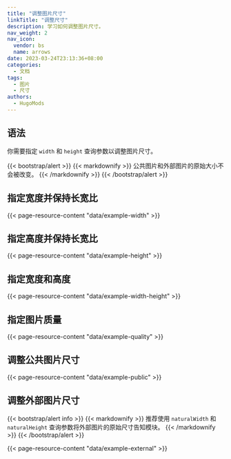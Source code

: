 ```yaml
---
title: "调整图片尺寸"
linkTitle: "调整尺寸"
description: 学习如何调整图片尺寸。
nav_weight: 2
nav_icon:
  vendor: bs
  name: arrows
date: 2023-03-24T23:13:36+08:00
categories:
  - 文档
tags:
  - 图片
  - 尺寸
authors:
  - HugoMods
---
```


## 语法

你需要指定 `width` 和 `height` 查询参数以调整图片尺寸。

{{< bootstrap/alert >}}
{{< markdownify >}}
公共图片和外部图片的原始大小不会被改变。
{{< /markdownify >}}
{{< /bootstrap/alert >}}

## 指定宽度并保持长宽比

{{< page-resource-content "data/example-width" >}}

## 指定高度并保持长宽比

{{< page-resource-content "data/example-height" >}}

## 指定宽度和高度

{{< page-resource-content "data/example-width-height" >}}

## 指定图片质量

{{< page-resource-content "data/example-quality" >}}

## 调整公共图片尺寸

{{< page-resource-content "data/example-public" >}}

## 调整外部图片尺寸

{{< bootstrap/alert info >}}
{{< markdownify >}}
推荐使用 `naturalWidth` 和 `naturalHeight` 查询参数将外部图片的原始尺寸告知模块。
{{< /markdownify >}}
{{< /bootstrap/alert >}}

{{< page-resource-content "data/example-external" >}}

